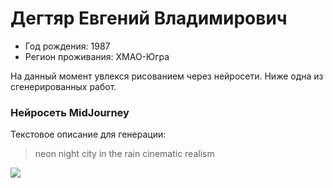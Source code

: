 # Дегтяр Евгений Владимирович
- Год рождения: 1987
- Регион проживания: ХМАО-Югра

На данный момент увлекся рисованием через нейросети. Ниже одна из сгенерированных работ.

### Нейросеть MidJourney

 Текстовое описание для генерации:
> neon night city in the rain cinematic realism

[![](https://cdn.discordapp.com/attachments/989268312036896818/1004393156441292861/yeah_neon_night_city_in_the_rain_cinematic_realism_2ad7673a-eddf-4e0b-9f2f-7e053f599bd7.png)](https://cdn.discordapp.com/attachments/989268312036896818/1004393156441292861/yeah_neon_night_city_in_the_rain_cinematic_realism_2ad7673a-eddf-4e0b-9f2f-7e053f599bd7.png)
